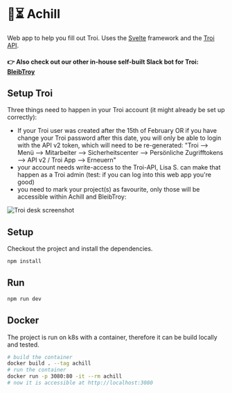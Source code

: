 # 📃⏳ Achill

Web app to help you fill out Troi. Uses the [Svelte](https://svelte.dev/) framework and the [Troi API](https://v2.troi.dev/).

#### 👉 Also check out our other in-house self-built Slack bot for Troi: [BleibTroy](https://github.com/digitalservice4germany/troi-slack-bot)

## Setup Troi

Three things need to happen in your Troi account (it might already be set up correctly):

- If your Troi user was created after the 15th of February OR if you have change your Troi password after this date, you will only be able to login with the API v2 token, which will need to be re-generated: "Troi --> Menü --> Mitarbeiter --> Sicherheitscenter --> Persönliche Zugrifftokens --> API v2 / Troi App --> Erneuern"
- your account needs write-access to the Troi-API, Lisa S. can make that happen as a Troi admin (test: if you can log into this web app you're good)
- you need to mark your project(s) as favourite, only those will be accessible within Achill and BleibTroy:

![Troi desk screenshot](https://user-images.githubusercontent.com/5141792/167609943-a83b3018-3e06-4a7e-8584-003531e56cbc.png)

## Setup

Checkout the project and install the dependencies.

```sh
npm install
```

## Run

```sh
npm run dev
```

## Docker

The project is run on k8s with a container, therefore it can be build locally and tested.

```sh
# build the container
docker build . --tag achill
# run the container
docker run -p 3080:80 -it --rm achill
# now it is accessible at http://localhost:3080
```
